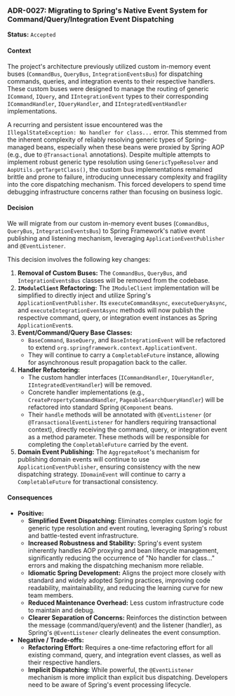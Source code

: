 ### **ADR-0027: Migrating to Spring's Native Event System for Command/Query/Integration Event Dispatching**

**Status:** `Accepted`

#### **Context**

The project's architecture previously utilized custom in-memory event buses (`CommandBus`, `QueryBus`, `IntegrationEventsBus`) for dispatching commands, queries, and integration events to their respective handlers. These custom buses were designed to manage the routing of generic `ICommand`, `IQuery`, and `IIntegrationEvent` types to their corresponding `ICommandHandler`, `IQueryHandler`, and `IIntegratedEventHandler` implementations.

A recurring and persistent issue encountered was the `IllegalStateException: No handler for class...` error. This stemmed from the inherent complexity of reliably resolving generic types of Spring-managed beans, especially when these beans were proxied by Spring AOP (e.g., due to `@Transactional` annotations). Despite multiple attempts to implement robust generic type resolution using `GenericTypeResolver` and `AopUtils.getTargetClass()`, the custom bus implementations remained brittle and prone to failure, introducing unnecessary complexity and fragility into the core dispatching mechanism. This forced developers to spend time debugging infrastructure concerns rather than focusing on business logic.

#### **Decision**

We will migrate from our custom in-memory event buses (`CommandBus`, `QueryBus`, `IntegrationEventsBus`) to Spring Framework's native event publishing and listening mechanism, leveraging `ApplicationEventPublisher` and `@EventListener`.

This decision involves the following key changes:

1.  **Removal of Custom Buses:** The `CommandBus`, `QueryBus`, and `IntegrationEventsBus` classes will be removed from the codebase.
2.  **`IModuleClient` Refactoring:** The `IModuleClient` implementation will be simplified to directly inject and utilize Spring's `ApplicationEventPublisher`. Its `executeCommandAsync`, `executeQueryAsync`, and `executeIntegrationEventAsync` methods will now publish the respective command, query, or integration event instances as Spring `ApplicationEvent`s.
3.  **Event/Command/Query Base Classes:**
    *   `BaseCommand`, `BaseQuery`, and `BaseIntegrationEvent` will be refactored to extend `org.springframework.context.ApplicationEvent`.
    *   They will continue to carry a `CompletableFuture` instance, allowing for asynchronous result propagation back to the caller.
4.  **Handler Refactoring:**
    *   The custom handler interfaces (`ICommandHandler`, `IQueryHandler`, `IIntegratedEventHandler`) will be removed.
    *   Concrete handler implementations (e.g., `CreatePropertyCommandHandler`, `PageableSearchQueryHandler`) will be refactored into standard Spring `@Component` beans.
    *   Their `handle` methods will be annotated with `@EventListener` (or `@TransactionalEventListener` for handlers requiring transactional context), directly receiving the command, query, or integration event as a method parameter. These methods will be responsible for completing the `CompletableFuture` carried by the event.
5.  **Domain Event Publishing:** The `AggregateRoot`'s mechanism for publishing domain events will continue to use `ApplicationEventPublisher`, ensuring consistency with the new dispatching strategy. `IDomainEvent` will continue to carry a `CompletableFuture` for transactional consistency.

#### **Consequences**

*   **Positive:**
    *   **Simplified Event Dispatching:** Eliminates complex custom logic for generic type resolution and event routing, leveraging Spring's robust and battle-tested event infrastructure.
    *   **Increased Robustness and Stability:** Spring's event system inherently handles AOP proxying and bean lifecycle management, significantly reducing the occurrence of "No handler for class..." errors and making the dispatching mechanism more reliable.
    *   **Idiomatic Spring Development:** Aligns the project more closely with standard and widely adopted Spring practices, improving code readability, maintainability, and reducing the learning curve for new team members.
    *   **Reduced Maintenance Overhead:** Less custom infrastructure code to maintain and debug.
    *   **Clearer Separation of Concerns:** Reinforces the distinction between the message (command/query/event) and the listener (handler), as Spring's `@EventListener` clearly delineates the event consumption.
*   **Negative / Trade-offs:**
    *   **Refactoring Effort:** Requires a one-time refactoring effort for all existing command, query, and integration event classes, as well as their respective handlers.
    *   **Implicit Dispatching:** While powerful, the `@EventListener` mechanism is more implicit than explicit bus dispatching. Developers need to be aware of Spring's event processing lifecycle.
